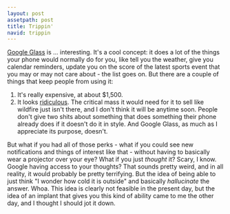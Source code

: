 ```yaml
---
layout: post
assetpath: post
title: Trippin'
navid: trippin
---
```


[Google Glass](http://www.google.com/glass/start/) is ... interesting. It's a cool concept: it does a lot of the things your phone would normally do for you, like tell you the weather, give you calendar reminders, update you on the score of the latest sports event that you may or may not care about - the list goes on. But there are a couple of things that keep people from using it:

1. It's really expensive, at about $1,500.
2. It looks [ridiculous](http://images.seroundtable.com/five-google-glass-1368100141.jpg). The critical mass it would need for it to sell like wildfire just isn't there, and I don't think it will be anytime soon. People don't give two shits about something that does something their phone already does if it doesn't do it in style. And Google Glass, as much as I appreciate its purpose, doesn't.

But what if you had all of those perks - what if you could see new notifications and things of interest like that - without having to basically wear a projector over your eye? What if you just *thought* it? Scary, I know. Google having access to your thoughts? That sounds pretty weird, and in all reality, it would probably be pretty terrifying. But the idea of being able to just think "I wonder how cold it is outside" and basically *hallucinate* the answer. Whoa. This idea is clearly not feasible in the present day, but the idea of an implant that gives you this kind of ability came to me the other day, and I thought I should jot it down.